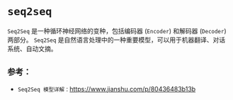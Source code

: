 # `seq2seq`

`Seq2Seq` 是一种循环神经网络的变种，包括编码器 (`Encoder`) 和解码器 (`Decoder`) 两部分。 `Seq2Seq` 是自然语言处理中的一种重要模型，可以用于机器翻译、对话系统、自动文摘。

## `参考：`

* `Seq2Seq 模型详解：`https://www.jianshu.com/p/80436483b13b